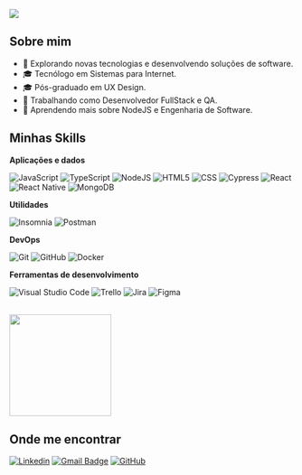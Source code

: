 ![](https://komarev.com/ghpvc/?username=iuricode&color=006bed)

## Sobre mim

- 🤔 Explorando novas tecnologias e desenvolvendo soluções de software.
- 🎓 Tecnólogo em Sistemas para Internet.
- 🎓 Pós-graduado em UX Design.
- 💼 Trabalhando como Desenvolvedor FullStack e QA.
- 🌱 Aprendendo mais sobre NodeJS e Engenharia de Software.

## Minhas Skills

**Aplicações e dados**

![JavaScript](https://img.shields.io/badge/-JavaScript-333333?style=flat&logo=javascript)
![TypeScript](https://img.shields.io/badge/-TypeScript-333333?style=flat&logo=typescript)
![NodeJS](https://img.shields.io/badge/-NodeJS-333333?style=flat&logo=node.js)
![HTML5](https://img.shields.io/badge/-HTML5-333333?style=flat&logo=HTML5)
![CSS](https://img.shields.io/badge/-CSS-333333?style=flat&logo=CSS3&logoColor=1572B6)
![Cypress](https://img.shields.io/badge/-Cypress-333333?style=flat&logo=Cypress&logoColor=1572B6)
![React](https://img.shields.io/badge/-React-333333?style=flat&logo=react)
![React Native](https://img.shields.io/badge/-React%20Native-333333?style=flat&logo=react)
![MongoDB](https://img.shields.io/badge/-MongoDB-333333?style=flat&logo=mongodb)

**Utilidades**

![Insomnia](https://img.shields.io/badge/-Insomnia-333333?style=flat&logo=insomnia)
![Postman](https://img.shields.io/badge/-Postman-333333?style=flat&logo=postman)

**DevOps**

![Git](https://img.shields.io/badge/-Git-333333?style=flat&logo=git)
![GitHub](https://img.shields.io/badge/-GitHub-333333?style=flat&logo=github)
![Docker](https://img.shields.io/badge/-Docker-333333?style=flat&logo=docker)

**Ferramentas de desenvolvimento**

![Visual Studio Code](https://img.shields.io/badge/-Visual%20Studio%20Code-333333?style=flat&logo=visual-studio-code&logoColor=007ACC)
![Trello](https://img.shields.io/badge/-Trello-333333?style=flat&logo=trello&logoColor=007ACC)
![Jira](https://img.shields.io/badge/-Jira-333333?style=flat&logo=jira&logoColor=007ACC)
![Figma](https://img.shields.io/badge/-Figma-333333?style=flat&logo=figma&logoColor=007ACC)

<br/>

<a href="https://github.com/jospneto" title="Perfil do Neto">
  <img height="180em" src="https://github-readme-stats.vercel.app/api?username=jospneto&theme=merko&show_icons=true" />
</a>

## Onde me encontrar

[![Linkedin](https://img.shields.io/badge/-jospneto-blue?style=flat-square&logo=Linkedin&logoColor=white&link=https://www.linkedin.com/in/jospneto/)](https://www.linkedin.com/in/jospneto/)
[![Gmail Badge](https://img.shields.io/badge/-josenetopereira380@gmail.com-006bed?style=flat-square&logo=Gmail&logoColor=white&link=mailto:josenetopereira380@gmail.com)](mailto:josenetopereira380@gmail.com)
[![GitHub](https://img.shields.io/github/followers/jospneto?label=follow&style=social)](https://github.com/jospneto)
